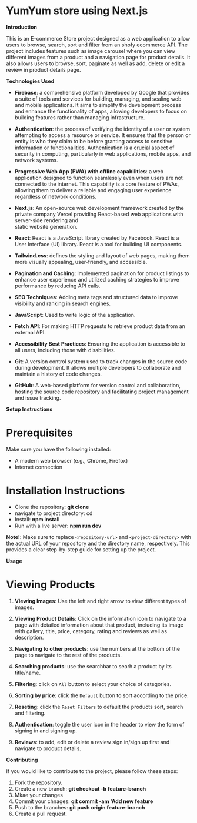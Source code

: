 # YumYum store using Next.js

**Introduction**

This is an E-commerce Store project designed as a web application to allow users to browse, search, sort and filter from an shofy ecommerce API. The project includes features such as image carousel where you can view different images from a product and a navigation page for product details. It also allows users to browse, sort, paginate as well as add, delete or edit a review in product details page.

**Technologies Used**

- **Firebase**: a comprehensive platform developed by Google that provides a suite of tools and services for building, managing, and scaling web and mobile applications. It aims to simplify the development process and enhance the functionality of apps, allowing developers to focus on building features rather than managing infrastructure. 

- **Authentication**: the process of verifying the identity of a user or system attempting to access a resource or service. It ensures that the person or entity is who they claim to be before granting access to sensitive information or functionalities. Authentication is a crucial aspect of security in computing, particularly in web applications, mobile apps, and network systems.

- **Progressive Web App (PWA) with offline capabilities**: a web application designed to function seamlessly even when users are not connected to the internet. This capability is a core feature of PWAs, allowing them to deliver a reliable and engaging user experience regardless of network conditions.

- **Next.js**: An open-source web development framework created by the private company Vercel providing React-based web applications with server-side rendering and  
   static website generation.

- **React**: React is a JavaScript library created by Facebook. React is a User Interface (UI) library. React is a tool for building UI components.

- **Tailwind.css**: defines the styling and layout of web pages, making them more visually appealing, user-friendly, and accessible.

- **Pagination and Caching**: Implemented pagination for product listings to enhance user experience and utilized caching strategies to improve performance by
  reducing API calls.

- **SEO Techniques**: Adding meta tags and structured data to improve visibility and ranking in search engines.

- **JavaScript**: Used to write logic of the application.

- **Fetch API**: For making HTTP requests to retrieve product data from an external API.

- **Accessibility Best Practices**: Ensuring the application is accessible to all users, including those with disabilities.

- **Git**: A version control system used to track changes in the source code during development. It allows multiple developers to collaborate and maintain a history of code changes.

- **GitHub**: A web-based platform for version control and collaboration, hosting the source code repository and facilitating project management and issue tracking.

**Setup Instructions**

# Prerequisites

Make sure you have the following installed:

- A modern web browser (e.g., Chrome, Firefox)
- Internet connection

# Installation Instructions

- Clone the repository: **git clone <repository-url>**
- navigate to project directory: cd <project-directory>
- Install: **npm install**
- Run with a live server: **npm run dev**

**Note!**:
Make sure to replace `<repository-url>` and `<project-directory>` with the actual URL of your repository and the directory name, respectively. This provides a clear step-by-step guide for setting up the project.

**Usage**

# Viewing Products

1. **Viewing Images**: Use the left and right arrow to view different types of images.

2. **Viewing Product Details**: Click on the information icon to navigate to a page with detailed information about that product, including its image with gallery, title, price, category, rating and reviews as well as description.

3. **Navigating to other products**: use the numbers at the bottom of the page to navigate to the rest of the products.

4. **Searching products**: use the searchbar to searh a product by its title/name.

5. **Filtering**: click on `All` button to select your choice of categories.

6. **Sorting by price**: click the `Default` button to sort according to the price.

7. **Reseting**: click the `Reset Filters` to default the products sort, search and filtering.

9. **Authentication**: toggle the user icon in the header to view the form of signing in and signing up. 

8. **Reviews**: to add, edit or delete a review sign in/sign up first and navigate to product details.

**Contributing**

If you would like to contribute to the project, please follow these steps:

1. Fork the repository.
2. Create a new branch: **git checkout -b feature-branch**
3. Mkae your changes
4. Commit your chnages: **git commit -am 'Add new feature**
5. Push to the branches: **git push origin feature-branch**
6. Create a pull request.

